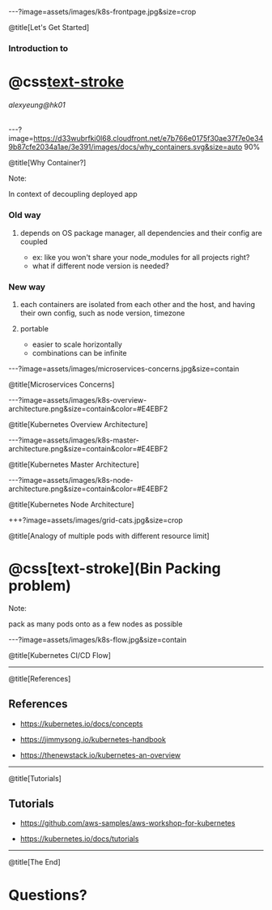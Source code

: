 ---?image=assets/images/k8s-frontpage.jpg&size=crop

@title[Let's Get Started]

### Introduction to

# @css[text-stroke](Kubernetes)

###### alexyeung@hk01

---?image=https://d33wubrfki0l68.cloudfront.net/e7b766e0175f30ae37f7e0e349b87cfe2034a1ae/3e391/images/docs/why_containers.svg&size=auto 90%

@title[Why Container?]

Note:

In context of decoupling deployed app

### Old way

1. depends on OS package manager, all dependencies and their config are coupled

    - ex: like you won't share your node_modules for all projects right?
    - what if different node version is needed?

### New way

1. each containers are isolated from each other and the host, and having their own config, such as node version, timezone

1. portable

    - easier to scale horizontally
    - combinations can be infinite

---?image=assets/images/microservices-concerns.jpg&size=contain

@title[Microservices Concerns]

---?image=assets/images/k8s-overview-architecture.png&size=contain&color=#E4EBF2

@title[Kubernetes Overview Architecture]

---?image=assets/images/k8s-master-architecture.png&size=contain&color=#E4EBF2

@title[Kubernetes Master Architecture]

---?image=assets/images/k8s-node-architecture.png&size=contain&color=#E4EBF2

@title[Kubernetes Node Architecture]

+++?image=assets/images/grid-cats.jpg&size=crop

@title[Analogy of multiple pods with different resource limit]

# @css[text-stroke](Bin Packing problem)

Note:

pack as many pods onto as a few nodes as possible

---?image=assets/images/k8s-flow.jpg&size=contain

@title[Kubernetes CI/CD Flow]

---

@title[References]

## References

- <https://kubernetes.io/docs/concepts>

- <https://jimmysong.io/kubernetes-handbook>

- <https://thenewstack.io/kubernetes-an-overview>

---

@title[Tutorials]

## Tutorials

- <https://github.com/aws-samples/aws-workshop-for-kubernetes>

- <https://kubernetes.io/docs/tutorials>

---

@title[The End]

# Questions?
